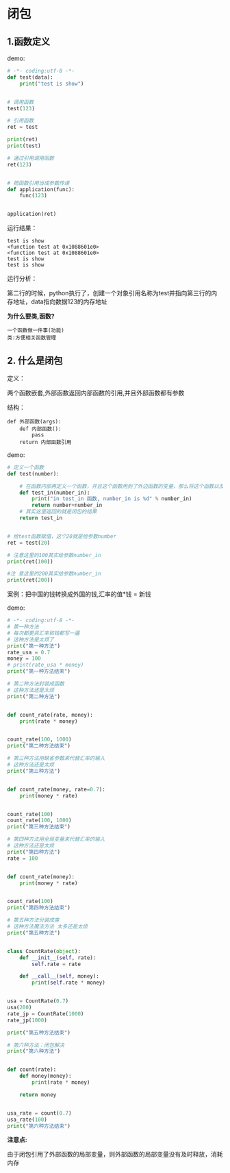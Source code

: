 # 闭包

## 1.函数定义

demo:

```python
# -*- coding:utf-8 -*-
def test(data):
    print("test is show")


# 调用函数
test(123)

# 引用函数
ret = test

print(ret)
print(test)

# 通过引用调用函数
ret(123)


# 把函数引用当成参数传递
def application(func):
    func(123)


application(ret)
```

运行结果：

```
test is show
<function test at 0x1088601e0>
<function test at 0x1088601e0>
test is show
test is show
```

运行分析：

第二行的时候，python执行了，创建一个对象引用名称为test并指向第三行的内存地址，data指向数据123的内存地址

**为什么要类,函数?**

	一个函数做一件事(功能)
	类:方便相关函数管理 



## 2. 什么是闭包

定义：

两个函数嵌套,外部函数返回内部函数的引用,并且外部函数都有参数

结构：

```
def 外部函数(args):
    def 内部函数():
        pass
    return 内部函数引用
```

demo:

```python
# 定义一个函数
def test(number):

    # 在函数内部再定义一个函数，并且这个函数用到了外边函数的变量，那么将这个函数以及用到的一些变量称之为闭包
    def test_in(number_in):
        print("in test_in 函数, number_in is %d" % number_in)
        return number+number_in
    # 其实这里返回的就是闭包的结果
    return test_in


# 给test函数赋值，这个20就是给参数number
ret = test(20)

# 注意这里的100其实给参数number_in
print(ret(100))

#注 意这里的200其实给参数number_in
print(ret(200))
```



案例：把中国的钱转换成外国的钱,汇率的值*钱 = 新钱

demo:

```python
# -*- coding:utf-8 -*-
# 第一种方法
# 每次都更具汇率和钱都写一遍
# 这种方法是太烦了
print("第一种方法")
rate_usa = 0.7
money = 100
# print(rate_usa * money)
print("第一种方法结束")

# 第二种方法封装成函数
# 这种方法还是太烦
print("第二种方法")


def count_rate(rate, money):
    print(rate * money)


count_rate(100, 1000)
print("第二种方法结束")

# 第三种方法用缺省参数来代替汇率的输入
# 这种方法还是太烦
print("第三种方法")


def count_rate(money, rate=0.7):
    print(money * rate)


count_rate(100)
count_rate(100, 1000)
print("第三种方法结束")

# 第四种方法用全局变量来代替汇率的输入
# 这种方法还是太烦
print("第四种方法")
rate = 100


def count_rate(money):
    print(money * rate)


count_rate(100)
print("第四种方法结束")

# 第五种方法分装成类
# 这种方法魔法方法 太多还是太烦
print("第五种方法")


class CountRate(object):
    def __init__(self, rate):
        self.rate = rate

    def __call__(self, money):
        print(self.rate * money)


usa = CountRate(0.7)
usa(200)
rate_jp = CountRate(1000)
rate_jp(1000)

print("第五种方法结束")

# 第六种方法：闭包解决
print("第六种方法")


def count(rate):
    def money(money):
        print(rate * money)

    return money


usa_rate = count(0.7)
usa_rate(100)
print("第六种方法结束")
```



**注意点:**

由于闭包引用了外部函数的局部变量，则外部函数的局部变量没有及时释放，消耗内存



























 